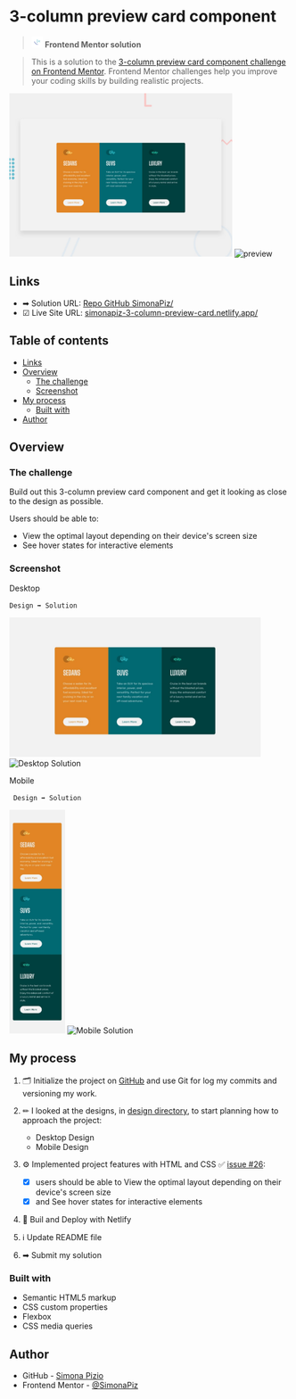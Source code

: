# 3-column preview card component
> <img src="https://github.com/SimonaPiz/Frontend-Mentor-Projects/blob/main/3-column-preview-card/images/favicon-32x32.png" width="20px" alt="icon frontendmentor"> **Frontend Mentor solution**

> This is a solution to the [3-column preview card component challenge on Frontend Mentor](https://www.frontendmentor.io/challenges/3column-preview-card-component-pH92eAR2-). Frontend Mentor challenges help you improve your coding skills by building realistic projects. 

<img src="https://github.com/SimonaPiz/Frontend-Mentor-Projects/blob/main/3-column-preview-card/design/desktop-preview.jpg" width="400px" alt="preview" title="preview"> <img src="https://github.com/SimonaPiz/Frontend-Mentor-Projects/assets/91121660/7ec4bf89-167d-4242-a052-60e20361e937" width="400px" alt="preview" title="preview">

## Links

- ➡ Solution URL: [Repo GitHub SimonaPiz/](https://github.com/SimonaPiz/Frontend-Mentor-Projects/tree/main/3-column-preview-card)
- ☑ Live Site URL: [simonapiz-3-column-preview-card.netlify.app/](https://6565dcc350c0a96bc517c89c--simonapiz-3-column-preview-card.netlify.app/)

## Table of contents

- [Links](#links)
- [Overview](#overview)
  - [The challenge](#the-challenge)
  - [Screenshot](#screenshot)  
- [My process](#my-process)
  - [Built with](#built-with)
- [Author](#author)

## Overview

### The challenge

Build out this 3-column preview card component and get it looking as close to the design as possible.

Users should be able to:

- View the optimal layout depending on their device's screen size
- See hover states for interactive elements

### Screenshot
Desktop

    Design ➡ Solution

<img src='https://github.com/SimonaPiz/Frontend-Mentor-Projects/blob/main/3-column-preview-card/design/desktop-design.jpg' alt='Desktop Design' height='250px' title='Desktop Design'> <img src='https://github.com/SimonaPiz/Frontend-Mentor-Projects/assets/91121660/2c00bdfe-d8f9-4661-8778-0d4915e73404' alt='Desktop Solution' height='250px' title='Desktop Solution'>

Mobile

     Design ➡ Solution

<img src='https://github.com/SimonaPiz/Frontend-Mentor-Projects/blob/main/3-column-preview-card/design/mobile-design.jpg' alt='Mobile Design' width='100px' title='Mobile Design'> <img src='https://github.com/SimonaPiz/Frontend-Mentor-Projects/assets/91121660/204c58ce-147e-49e1-b549-a3f69164c57a' alt='Mobile Solution' width='100px' title='Mobile Solution'>

## My process
1. 🗂 Initialize the project on [GitHub](https://github.com/SimonaPiz/Frontend-Mentor-Projects/tree/main/3-column-preview-card) and use Git for log my commits and versioning my work.

2. ✏ I looked at the designs, in [design directory](https://github.com/SimonaPiz/Frontend-Mentor-Projects/tree/main/3-column-preview-card/design), to start planning how to approach the project:
     - Desktop Design
     - Mobile Design
  
3. ⚙ Implemented project features with HTML and CSS  ✅ [issue #26](https://github.com/SimonaPiz/Frontend-Mentor-Projects/issues/26): 

    - [x] users should be able to View the optimal layout depending on their device's screen size
    - [x] and See hover states for interactive elements    

4. 🚀 Buil and Deploy with Netlify
5. ℹ Update README file
6. ➡ Submit my solution

### Built with

- Semantic HTML5 markup
- CSS custom properties
- Flexbox
- CSS media queries

## Author

- GitHub - [Simona Pizio](https://github.com/SimonaPiz)
- Frontend Mentor - [@SimonaPiz](https://www.frontendmentor.io/profile/SimonaPiz)
